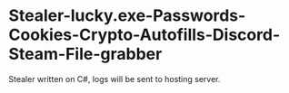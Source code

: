 # Stealer-lucky.exe-Passwords-Cookies-Crypto-Autofills-Discord-Steam-File-grabber
Stealer written on C#, logs will be sent to hosting server.
